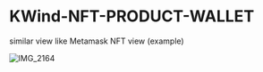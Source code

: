 # KWind-NFT-PRODUCT-WALLET
similar view like Metamask NFT view (example)

![IMG_2164](https://github.com/user-attachments/assets/9446ef54-dd2c-47e4-9a3d-7f49e77227c9)

